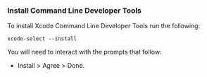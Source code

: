 ### Install Command Line Developer Tools

To install Xcode Command Line Developer Tools run the following:

```
xcode-select --install
```

You will need to interact with the prompts that follow:
- Install > Agree > Done.
